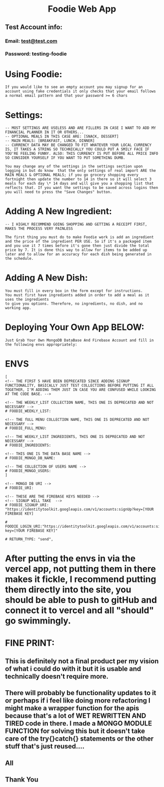 <h1 style="text-align:center;"> Foodie Web App

## Test Account info:

### Email: test@test.com

### Password: testing-foodie

# Using Foodie:

    If you would like to see an empty account you may signup for an account using fake credentials it only checks that your email follows a normal email pattern and that your password >= 6 chars

# Settings:

    -- MOST SETTINGS ARE USELESS AND ARE FILLERS IN CASE I WANT TO ADD MY FINANCIAL PLANNER IN IT OR OTHERS...
    -- OPTIONAL MEALS IN THIS CASE ARE: [SNACK, DESSERT]
    -- MAIN MEALS: [BREAKFAST, LUNCH, DINNER]
    -- CURRENCY DATA MAY BE CHANGED TO FIT WHATEVER YOUR LOCAL CURRENCY IS, IT TAKES A STRING SO TECHNICALLY YOU COULD PUT A SMILY FACE IF YOU'RE FEELING FUNNY. ALSO: THIS CURRENCY IS PUT BEFORE ALL PRICE INFO SO CONSIDER YOURSELF IF YOU WANT TO PUT SOMETHING DUMB.

    You may change any of the settings in the settings section upon logging in but do know  that the only settings of real import ARE the MAIN MEALS & OPTIONAL MEALS; if you go grocery shopping every fortnight then update the number to 14 in there so it will select 3 meals for each day \* 14 days and will give you a shopping list that reflects that. If you want the settings to be saved across logins then you will need to press the "Save Changes" button.

# Adding A New Ingredient:

    -- I HIGHLY RECOMMEND GOING SHOPPING AND GETTING A RECEIPT FIRST, MAKES THE PROCESS VERY PAINLESS

    The first thing you must do to make Foodie work is add an ingredient and the price of the ingredient PER USE. So if it's a packaged item and you use it 7 times before it's gone then just divide the total price by 7. It is done this way to allow for items to be added up later and to allow for an accuracy for each dish being generated in the schedule.

# Adding A New Dish:

    You must fill in every box in the form except for instructions.
    You must first have ingredients added in order to add a meal as it uses the ingredients
    to give you options. Therefore, no ingredients, no dish, and no working app.

# Deploying Your Own App BELOW:

    Just Grab Your Own MongoDB DataBase And Firebase Account and fill in the following envs appropriately:

# ENVS

    [
    <!-- THE FIRST 5 HAVE BEEN DEPRECATED SINCE ADDING SIGNUP FUNCTIONALITY, BASICALLY JUST TEST COLLECTIONS BEFORE PUTTING IT ALL TOGETHER, I'M ADDING THEM JUST IN CASE YOU ARE CONFUSED WHILE LOOKING AT THE CODE BASE. -->

    <!-- THE WEEKLY_LIST COLLECTION NAME, THIS ONE IS DEPRECATED AND NOT NECESSARY -->
    # FOODIE_WEEKLY_LIST:

    <!-- THE fULL MENU COLLECTION NAME, THIS ONE IS DEPRECATED AND NOT NECESSARY -->
    # FOODIE_FULL_MENU:

    <!-- THE WEEKLY_LIST INGREDIENTS, THIS ONE IS DEPRECATED AND NOT NECESSARY -->
    # FOODIE_INGREDIENTS:

    <!-- THIS ONE IS THE DATA BASE NAME -->
    # FOODIE_MONGO_DB_NAME:

    <!-- THE COLLECTION OF USERS NAME -->
    # FOODIE_MONGO_USERS:
    ]

    <!-- MONGO DB URI -->
    # FOODIE_URI:

    <!-- THESE ARE THE FIREBASE KEYS NEEDED -->
    <!-- SIGNUP WILL TAKE  -->
    # FOODIE_SIGNUP_URI: "https://identitytoolkit.googleapis.com/v1/accounts:signUp?key=[YOUR FIREBASE KEY]

    # FOODIE_LOGIN_URI:"https://identitytoolkit.googleapis.com/v1/accounts:signInWithPassword?key=[YOUR FIREBASE KEY]"

    # RETURN_TYPE: "send",

# After putting the envs in via the vercel app, not putting them in there makes it fickle, I recommend putting them directly into the site, you should be able to push to gitHub and connect it to vercel and all "should" go swimmingly.

# FINE PRINT:

## This is definitely not a final product per my vision of what i could do with it but it is usable and technically doesn't require more.

## There will probably be functionality updates to it or perhaps if i feel like doing more refactoring I might make a wrapper function for the apis because that's a lot of WET REWRITTEN AND TIRED code in there. I made a MONGO MODULE FUNCTION for solving this but it doesn't take care of the try{}catch{} statements or the other stuff that's just reused....

## All

## Thank You
